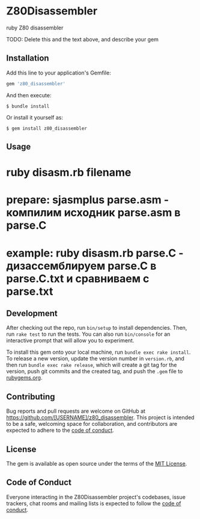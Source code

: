 # Z80Disassembler

ruby Z80 disassembler

TODO: Delete this and the text above, and describe your gem

## Installation

Add this line to your application's Gemfile:

```ruby
gem 'z80_disassembler'
```

And then execute:

    $ bundle install

Or install it yourself as:

    $ gem install z80_disassembler

## Usage

# ruby disasm.rb filename
# prepare: sjasmplus parse.asm    - компилим исходник parse.asm в parse.C
# example: ruby disasm.rb parse.C - дизассемблируем parse.C в parse.C.txt и сравниваем с parse.txt

## Development

After checking out the repo, run `bin/setup` to install dependencies. Then, run `rake test` to run the tests. You can also run `bin/console` for an interactive prompt that will allow you to experiment.

To install this gem onto your local machine, run `bundle exec rake install`. To release a new version, update the version number in `version.rb`, and then run `bundle exec rake release`, which will create a git tag for the version, push git commits and the created tag, and push the `.gem` file to [rubygems.org](https://rubygems.org).

## Contributing

Bug reports and pull requests are welcome on GitHub at https://github.com/[USERNAME]/z80_disassembler. This project is intended to be a safe, welcoming space for collaboration, and contributors are expected to adhere to the [code of conduct](https://github.com/[USERNAME]/z80_disassembler/blob/master/CODE_OF_CONDUCT.md).

## License

The gem is available as open source under the terms of the [MIT License](https://opensource.org/licenses/MIT).

## Code of Conduct

Everyone interacting in the Z80Disassembler project's codebases, issue trackers, chat rooms and mailing lists is expected to follow the [code of conduct](https://github.com/dpr0/z80_disassembler/blob/master/CODE_OF_CONDUCT.md).
